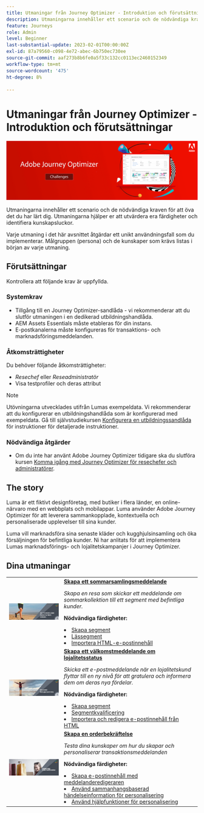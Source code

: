 ```yaml
---
title: Utmaningar från Journey Optimizer - Introduktion och förutsättningar
description: Utmaningarna innehåller ett scenario och de nödvändiga kraven för att öva det du har lärt dig. Varje utmaning tar upp ett unikt användningsexempel som du implementerar.
feature: Journeys
role: Admin
level: Beginner
last-substantial-update: 2023-02-01T00:00:00Z
exl-id: 87a79560-c098-4e72-abec-6b750ec730ee
source-git-commit: aaf273b8b6fe0a5f33c132cc0113ec2460152349
workflow-type: tm+mt
source-wordcount: '475'
ht-degree: 8%

---
```


# Utmaningar från Journey Optimizer - Introduktion och förutsättningar

![AJO Challenges Banner](./assets/ajo-banner-challenges.png)

Utmaningarna innehåller ett scenario och de nödvändiga kraven för att öva det du har lärt dig. Utmaningarna hjälper er att utvärdera era färdigheter och identifiera kunskapsluckor.

Varje utmaning i det här avsnittet åtgärdar ett unikt användningsfall som du implementerar. Målgruppen (persona) och de kunskaper som krävs listas i början av varje utmaning.

## Förutsättningar

Kontrollera att följande krav är uppfyllda.

### Systemkrav

* Tillgång till en Journey Optimizer-sandlåda - vi rekommenderar att du slutför utmaningen i en dedikerad utbildningshandlåda.
* AEM Assets Essentials måste etableras för din instans.
* E-postkanalerna måste konfigureras för transaktions- och marknadsföringsmeddelanden.

### Åtkomsträttigheter

Du behöver följande åtkomsträttigheter:

* *Resechef* eller *Reseadministratör*
* Visa testprofiler och deras attribut

>[!NOTE]
> Utövningarna utvecklades utifrån Lumas exempeldata. Vi rekommenderar att du konfigurerar en utbildningshandlåda som är konfigurerad med exempeldata. Gå till självstudiekursen [Konfigurera en utbildningssandlåda](/help/tutorial-configure-a-training-sandbox/introduction-and-prerequisites.md) för instruktioner för detaljerade instruktioner.

### Nödvändiga åtgärder

* Om du inte har använt Adobe Journey Optimizer tidigare ska du slutföra kursen [Komma igång med Journey Optimizer för resechefer och administratörer](https://experienceleague.adobe.com/docs/courses/using/journeyoptimizer-u-1-2022-1-1-0.html).

## The story

Luma är ett fiktivt designföretag, med butiker i flera länder, en online-närvaro med en webbplats och mobilappar. Luma använder Adobe Journey Optimizer för att leverera sammankopplade, kontextuella och personaliserade upplevelser till sina kunder.

Luma vill marknadsföra sina senaste kläder och kugghjulsinsamling och öka försäljningen för befintliga kunder. Ni har anlitats för att implementera Lumas marknadsförings- och lojalitetskampanjer i Journey Optimizer.

## Dina utmaningar

<table>
<tr>
<td>
 <div>
      <a href="summer-collection-announcement-challenge.md">
        <img alt="Bild för sommarsamlingsmeddelande" src="./assets/email-assets/luma-transactional-onboarding-3.png"/>
      </a>
      </div>
  </td>
  <td>
   <strong><a href="summer-collection-announcement-challenge.md">Skapa ett sommarsamlingsmeddelande </strong>
    </a>
      <p>
      <em>Skapa en resa som skickar ett meddelande om sommarkollektion till ett segment med befintliga kunder. </em>
      <p>
      <b>Nödvändiga färdigheter:</b>
      <li><a href="https://experienceleague.adobe.com/docs/journey-optimizer-learn/tutorials/profiles-segments-subscriptions/create-segments.html"> Skapa segment</li>
      <li><a href="https://experienceleague.adobe.com/docs/journey-optimizer-learn/tutorials/create-journeys/use-case-read-segment.html">Lässegment</li>
       <li><a href="https://experienceleague.adobe.com/docs/journey-optimizer-learn/tutorials/email-channel/import-and-author-html-email-content.html">Importera HTML-e-postinnehåll</li>
  </td>
  </tr>
   <tr>
    <td>
    <div>
    <a>
      <img alt="Välkommen" src="./assets/email-assets/luma-transactional-onboarding-1.png"/>
    </a>
    </div>
    <td>
    <div >
      <a>
    <strong><a href="loyalty-status-welcome-email-challenge.md">Skapa ett välkomstmeddelande om lojalitetsstatus </strong>
    </a>
    </div>
    <p>
    <em>Skicka ett e-postmeddelande när en lojalitetskund flyttar till en ny nivå för att gratulera och informera dem om deras nya fördelar.</em>
    <p>
    <b>Nödvändiga färdigheter:</b>
      <li><a href="https://experienceleague.adobe.com/docs/journey-optimizer-learn/tutorials/profiles-segments-subscriptions/create-segments.html"> Skapa segment</li>
      <li><a href="https://experienceleague.adobe.com/docs/journey-optimizer-learn/tutorials/create-journeys/use-case-read-segment-qualification.html">Segmentkvalificering</li>
      <li><a href="https://experienceleague.adobe.com/docs/journey-optimizer-learn/tutorials/email-channel/import-and-author-html-email-content.html">Importera och redigera e-postinnehåll från HTML</li>
  </td>
  </tr>
  <tr>
  <td>
  <div>
    <a href="order-confirmation-challenge.md">
      <img alt="Luma-e-post" src="./assets/email-assets/luma-transactional-order-confirmation.png"/>
    </a>
  </td>
  <td>
      <a href="order-confirmation-challenge.md">
    <strong><a href="order-confirmation-challenge.md">Skapa en orderbekräftelse</strong>
    </a>
    <div>
    <p>
    <em>Testa dina kunskaper om hur du skapar och personaliserar transaktionsmeddelanden
    </em>
    <p>
    <b>Nödvändiga färdigheter:</b>
      <li><a href="https://experienceleague.adobe.com/docs/journey-optimizer-learn/tutorials/email-channel/create-content-with-the-email-designer.html"> Skapa e-postinnehåll med meddelanderedigeraren</li>
      <li><a href="https://experienceleague.adobe.com/docs/journey-optimizer-learn/tutorials/personalize-content/use-contextual-event-information-for-personalization.html">Använd sammanhangsbaserad händelseinformation för personalisering</li>
      <li><a href="https://experienceleague.adobe.com/docs/journey-optimizer-learn/tutorials/personalize-content/use-helper-functions-for-personalization.html?lang=en">Använd hjälpfunktioner för personalisering</li>
  </td>
</table>
